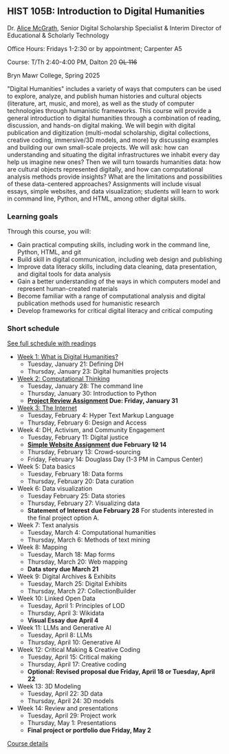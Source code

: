 ## HIST 105B: Introduction to Digital Humanities

Dr. [Alice McGrath](https://alicetmcgrath.com), Senior Digital Scholarship Specialist & Interim Director of Educational & Scholarly Technology

Office Hours: Fridays 1-2:30 or by appointment; Carpenter A5

Course: T/Th 2:40-4:00 PM, Dalton 20 ~~OL 116~~

Bryn Mawr College, Spring 2025

"Digital Humanities" includes a variety of ways that computers can be used to explore, analyze, and publish human histories and cultural objects (literature, art, music, and more), as well as the study of computer technologies through humanistic frameworks. This course will provide a general introduction to digital humanities through a combination of reading, discussion, and hands-on digital making. We will begin with digital publication and digitization (multi-modal scholarship, digital collections, creative coding, immersive/3D models, and more) by discussing examples and building our own small-scale projects. We will ask: how can understanding and situating the digital infrastructures we inhabit every day help us imagine new ones? Then we will turn towards humanities data: how are cultural objects represented digitally, and how can computational analysis methods provide insights? What are the limitations and possibilities of these data-centered approaches? Assignments will include visual essays, simple websites, and data visualization; students will learn to work in command line, Python, and HTML, among other digital skills. 

### Learning goals

Through this course, you will:

- Gain practical computing skills, including work in the command line, Python, HTML, and git
- Build skill in digital communication, including web design and publishing
- Improve data literacy skills, including data cleaning, data presentation, and digital tools for data analysis
- Gain a better understanding of the ways in which computers model and represent human-created materials
- Become familiar with a range of computational analysis and digital publication methods used for humanistic research
- Develop frameworks for critical digital literacy and critical computing

### Short schedule

[See full schedule with readings](schedule.md)

- [Week 1: What is Digital Humanities?](wk/01.md)
	- Tuesday, January 21: Defining DH
	- Thursday, January 23: Digital humanities projects
- [Week 2: Computational Thinking](wk/02.md)
	- Tuesday, January 28: The command line
	- Thursday, January 30: Introduction to Python
	- **[Project Review Assignment](assignments/review.md) Due: Friday, January 31**
- [Week 3: The Internet](wk/03.md)
	- Tuesday, February 4: Hyper Text Markup Language
	- Thursday, February 6: Design and Access
- Week 4: DH, Activism, and Community Engagement
	- Tuesday, February 11: Digital justice
	- **[Simple Website Assignment](assignments/website.md) due February ~~12~~ 14**
	- Thursday, February 13: Crowd-sourcing
	- Friday, February 14: Douglass Day (1-3 PM in Campus Center)
- Week 5: Data basics
	- Tuesday, February 18: Data forms
	- Thursday, February 20: Data curation
- Week 6:  Data visualization
	- Tuesday February 25: Data stories
	- Thursday, February 27: Visualizing data
	- **Statement of Interest due February 28** For students interested in the final project option A.
- Week 7: Text analysis
	- Tuesday, March 4: Computational humanities
	- Thursday, March 6: Methods of text mining
- Week 8: Mapping
	- Tuesday, March 18: Map forms
	- Thursday, March 20: Web mapping
	- **Data story due March 21**
- Week 9: Digital Archives & Exhibits
	- Tuesday, March 25: Digital Exhibits
	- Thursday, March 27: CollectionBuilder
- Week 10: Linked Open Data
	- Tuesday, April 1: Principles of LOD
	- Thursday, April 3: Wikidata
	- **Visual Essay due April 4**
- Week 11: LLMs and Generative AI
	- Tuesday, April 8: LLMs
	- Thursday, April 10: Generative AI
- Week 12: Critical Making & Creative Coding
	- Tuesday, April 15: Critical making
	- Thursday, April 17: Creative coding
	- **Optional: Revised proposal due Friday, April 18 or Tuesday, April 22**
- Week 13: 3D Modeling
	- Tuesday, April 22: 3D data
	- Thursday, April 24: 3D models
- Week 14: Review and presentations
	- Tuesday, April 29: Project work
	- Thursday, May 1: Presentations
	- **Final project or portfolio due Friday, May 2**

[Course details](details.md)